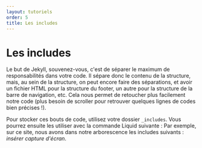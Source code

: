 ```yaml
---
layout: tutoriels
order: 5
title: Les includes
---
```

# Les includes
Le but de Jekyll, souvenez-vous, c'est de séparer le maximum de responsabilités dans votre code. Il sépare donc le contenu de la structure, mais, au sein de la structure, on peut encore faire des séparations, et avoir un fichier HTML pour la structure du footer, un autre pour la structure de la barre de navigation, etc. Cela nous permet de retoucher plus facilement notre code (plus besoin de scroller pour retrouver quelques lignes de codes bien précises !).

Pour stocker ces bouts de code, utilisez votre dossier `_includes`. Vous pourrez ensuite les utiliser avec la commande Liquid suivante :
Par exemple, sur ce site, nous avons dans notre arborescence les includes suivants :
*insérer capture d'écran*.
